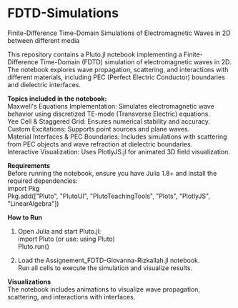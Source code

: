 # FDTD-Simulations
Finite-Difference Time-Domain Simulations of Electromagnetic Waves in 2D between different media

This repository contains a Pluto.jl notebook implementing a Finite-Difference Time-Domain (FDTD) simulation of electromagnetic waves in 2D. The notebook explores wave propagation, scattering, and interactions with different materials, including PEC (Perfect Electric Conductor) boundaries and dielectric interfaces. <br>

**Topics included in  the notebook: <br>**
Maxwell's Equations Implementation: Simulates electromagnetic wave behavior using discretized TE-mode (Transverse Electric) equations. <br>
Yee Cell & Staggered Grid: Ensures numerical stability and accuracy. <br>
Custom Excitations: Supports point sources and plane waves. <br> 
Material Interfaces & PEC Boundaries: Includes simulations with scattering from PEC objects and wave refraction at dielectric boundaries. <br>
Interactive Visualization: Uses PlotlyJS.jl for animated 3D field visualization. <br>

**Requirements <br>**
Before running the notebook, ensure you have Julia 1.8+ and install the required dependencies: <br>
import Pkg <br>
Pkg.add(["Pluto", "PlutoUI", "PlutoTeachingTools", "Plots", "PlotlyJS", "LinearAlgebra"]) <br>

**How to Run <br>**
1. Open Julia and start Pluto.jl: <br>
import Pluto (or use: using Pluto) <br> 
Pluto.run() <br>

2. Load the Assignement_FDTD-Giovanna-Rizkallah.jl notebook. <br>
Run all cells to execute the simulation and visualize results. <br>

**Visualizations <br>**
The notebook includes animations to visualize wave propagation, scattering, and interactions with interfaces. <br>
